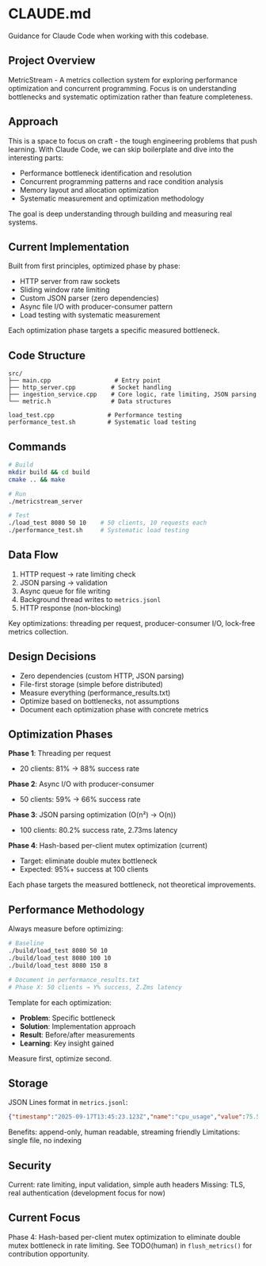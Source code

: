 # CLAUDE.md

Guidance for Claude Code when working with this codebase.

## Project Overview

MetricStream - A metrics collection system for exploring performance optimization and concurrent programming. Focus is on understanding bottlenecks and systematic optimization rather than feature completeness.

## Approach

This is a space to focus on craft - the tough engineering problems that push learning. With Claude Code, we can skip boilerplate and dive into the interesting parts:

- Performance bottleneck identification and resolution
- Concurrent programming patterns and race condition analysis  
- Memory layout and allocation optimization
- Systematic measurement and optimization methodology

The goal is deep understanding through building and measuring real systems.

## Current Implementation

Built from first principles, optimized phase by phase:

- HTTP server from raw sockets
- Sliding window rate limiting  
- Custom JSON parser (zero dependencies)
- Async file I/O with producer-consumer pattern
- Load testing with systematic measurement

Each optimization phase targets a specific measured bottleneck.

## Code Structure

```
src/
├── main.cpp                  # Entry point
├── http_server.cpp          # Socket handling
├── ingestion_service.cpp    # Core logic, rate limiting, JSON parsing
└── metric.h                 # Data structures

load_test.cpp               # Performance testing
performance_test.sh         # Systematic load testing
```

## Commands

```bash
# Build
mkdir build && cd build
cmake .. && make

# Run
./metricstream_server

# Test
./load_test 8080 50 10    # 50 clients, 10 requests each
./performance_test.sh     # Systematic load testing
```

## Data Flow

1. HTTP request → rate limiting check
2. JSON parsing → validation  
3. Async queue for file writing
4. Background thread writes to `metrics.jsonl`
5. HTTP response (non-blocking)

Key optimizations: threading per request, producer-consumer I/O, lock-free metrics collection.

## Design Decisions

- Zero dependencies (custom HTTP, JSON parsing)
- File-first storage (simple before distributed)
- Measure everything (performance_results.txt)
- Optimize based on bottlenecks, not assumptions
- Document each optimization phase with concrete metrics

## Optimization Phases

**Phase 1**: Threading per request  
- 20 clients: 81% → 88% success rate

**Phase 2**: Async I/O with producer-consumer  
- 50 clients: 59% → 66% success rate

**Phase 3**: JSON parsing optimization (O(n²) → O(n))  
- 100 clients: 80.2% success rate, 2.73ms latency

**Phase 4**: Hash-based per-client mutex optimization (current)  
- Target: eliminate double mutex bottleneck
- Expected: 95%+ success at 100 clients

Each phase targets the measured bottleneck, not theoretical improvements.

## Performance Methodology

Always measure before optimizing:

```bash
# Baseline
./build/load_test 8080 50 10
./build/load_test 8080 100 10
./build/load_test 8080 150 8

# Document in performance_results.txt
# Phase X: 50 clients → Y% success, Z.Zms latency
```

Template for each optimization:
- **Problem**: Specific bottleneck
- **Solution**: Implementation approach
- **Result**: Before/after measurements
- **Learning**: Key insight gained

Measure first, optimize second.

## Storage

JSON Lines format in `metrics.jsonl`:
```json
{"timestamp":"2025-09-17T13:45:23.123Z","name":"cpu_usage","value":75.5}
```

Benefits: append-only, human readable, streaming friendly
Limitations: single file, no indexing

## Security

Current: rate limiting, input validation, simple auth headers
Missing: TLS, real authentication (development focus for now)

## Current Focus

Phase 4: Hash-based per-client mutex optimization to eliminate double mutex bottleneck in rate limiting. See TODO(human) in `flush_metrics()` for contribution opportunity.